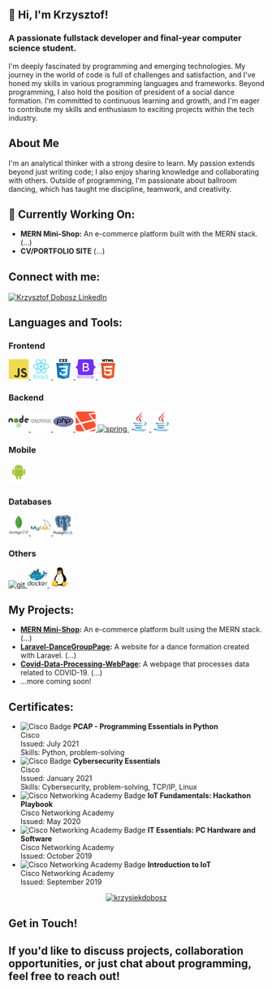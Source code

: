 ##  👋 Hi, I'm Krzysztof!

###  A passionate fullstack developer and final-year computer science student.

I'm deeply fascinated by programming and emerging technologies. My journey in the world of code is full of challenges and satisfaction, and I've honed my skills in various programming languages and frameworks. Beyond programming, I also hold the position of president of a social dance formation. I'm committed to continuous learning and growth, and I'm eager to contribute my skills and enthusiasm to exciting projects within the tech industry.

##  About Me

I'm an analytical thinker with a strong desire to learn.  My passion extends beyond just writing code; I also enjoy sharing knowledge and collaborating with others. Outside of programming, I'm passionate about ballroom dancing, which has taught me discipline, teamwork, and creativity.

##  🔭 Currently Working On:

* **MERN Mini-Shop:** An e-commerce platform built with the MERN stack. (...)
* **CV/PORTFOLIO SITE** (...)
##  Connect with me:

<p align="left">
<a href="https://www.linkedin.com/in/krzysztof-dobosz-0827b21aa/" target="blank"><img align="center" src="https://raw.githubusercontent.com/rahuldkjain/github-profile-readme-generator/master/src/images/icons/Social/linked-in-alt.svg" alt="Krzysztof Dobosz LinkedIn" height="30" width="40" /></a>
</p>

##  Languages and Tools:

### Frontend

<p align="left">
  <a href="https://developer.mozilla.org/en-US/docs/Web/JavaScript" target="_blank" rel="noreferrer" title="JavaScript"> <img src="https://raw.githubusercontent.com/devicons/devicon/master/icons/javascript/javascript-original.svg" alt="javascript" width="40" height="40"/> </a>
  <a href="https://reactjs.org/" target="_blank" rel="noreferrer" title="React"> <img src="https://raw.githubusercontent.com/devicons/devicon/master/icons/react/react-original-wordmark.svg" alt="react" width="40" height="40"/> </a>
  <a href="https://www.w3schools.com/css/" target="_blank" rel="noreferrer" title="CSS3"> <img src="https://raw.githubusercontent.com/devicons/devicon/master/icons/css3/css3-original-wordmark.svg" alt="css3" width="40" height="40"/> </a>
  <a href="https://getbootstrap.com" target="_blank" rel="noreferrer" title="Bootstrap"> <img src="https://raw.githubusercontent.com/devicons/devicon/master/icons/bootstrap/bootstrap-plain-wordmark.svg" alt="bootstrap" width="40" height="40"/> </a>
  <a href="https://www.w3.org/html/" target="_blank" rel="noreferrer" title="HTML5"> <img src="https://raw.githubusercontent.com/devicons/devicon/master/icons/html5/html5-original-wordmark.svg" alt="html5" width="40" height="40"/> </a>
</p>

### Backend

<p align="left">
  <a href="https://nodejs.org" target="_blank" rel="noreferrer" title="Node.js"> <img src="https://raw.githubusercontent.com/devicons/devicon/master/icons/nodejs/nodejs-original-wordmark.svg" alt="nodejs" width="40" height="40"/> </a>
  <a href="https://expressjs.com" target="_blank" rel="noreferrer" title="Express"> <img src="https://raw.githubusercontent.com/devicons/devicon/master/icons/express/express-original-wordmark.svg" alt="express" width="40" height="40"/> </a>
  <a href="https://www.php.net" target="_blank" rel="noreferrer" title="PHP"> <img src="https://raw.githubusercontent.com/devicons/devicon/master/icons/php/php-original.svg" alt="php" width="40" height="40"/> </a>
  <a href="https://laravel.com/" target="_blank" rel="noreferrer" title="Laravel"> <img src="https://raw.githubusercontent.com/devicons/devicon/master/icons/laravel/laravel-plain.svg" alt="laravel" width="40" height="40"/> </a>
  <a href="https://spring.io/" target="_blank" rel="noreferrer" title="Spring"> <img src="https://www.vectorlogo.zone/logos/springio/springio-icon.svg" alt="spring" width="40" height="40"/> </a>
  <a href="https://www.java.com" target="_blank" rel="noreferrer" title="Java"> <img src="https://raw.githubusercontent.com/devicons/devicon/master/icons/java/java-original.svg" alt="java" width="40" height="40"/> </a> 
   <a href="https://www.java.com" target="_blank" rel="noreferrer" title="Java"> <img src="https://raw.githubusercontent.com/devicons/devicon/master/icons/java/java-original.svg" alt="java" width="40" height="40"/> </a
</p>

### Mobile

<p align="left">
  <a href="https://developer.android.com" target="_blank" rel="noreferrer" title="Android"> <img src="https://raw.githubusercontent.com/devicons/devicon/master/icons/android/android-original-wordmark.svg" alt="android" width="40" height="40"/> </a>
</p>

### Databases

<p align="left">
  <a href="https://www.mongodb.com/" target="_blank" rel="noreferrer" title="MongoDB"> <img src="https://raw.githubusercontent.com/devicons/devicon/master/icons/mongodb/mongodb-original-wordmark.svg" alt="mongodb" width="40" height="40"/> </a>
  <a href="https://www.mysql.com/" target="_blank" rel="noreferrer" title="MySQL"> <img src="https://raw.githubusercontent.com/devicons/devicon/master/icons/mysql/mysql-original-wordmark.svg" alt="mysql" width="40" height="40"/> </a>
  <a href="https://www.postgresql.org" target="_blank" rel="noreferrer" title="PostgreSQL"> <img src="https://raw.githubusercontent.com/devicons/devicon/master/icons/postgresql/postgresql-original-wordmark.svg" alt="postgresql" width="40" height="40"/> </a>
</p>

### Others

<p align="left">
  <a href="https://git-scm.com/" target="_blank" rel="noreferrer" title="Git"> <img src="https://www.vectorlogo.zone/logos/git-scm/git-scm-icon.svg" alt="git" width="40" height="40"/> </a>
  <a href="https://www.docker.com/" target="_blank" rel="noreferrer" title="Docker"> <img src="https://raw.githubusercontent.com/devicons/devicon/master/icons/docker/docker-original-wordmark.svg" alt="docker" width="40" height="40"/> </a>
  <a href="https://www.linux.org/" target="_blank" rel="noreferrer" title="Linux"> <img src="https://raw.githubusercontent.com/devicons/devicon/master/icons/linux/linux-original.svg" alt="linux" width="40" height="40"/> </a>
</p>

##  My Projects:

* **[MERN Mini-Shop](https://github.com/Krzysiekdobosz/ShopReactNodejs):**  An e-commerce platform built using the MERN stack. (...)
* **[Laravel-DanceGroupPage](https://github.com/Krzysiekdobosz/Laravel-Project):** A website for a dance formation created with Laravel. (...)
* **[Covid-Data-Processing-WebPage](https://github.com/Krzysiekdobosz/Covid-Vaccinations-WebApp-React-Nodejs):** A webpage that processes data related to COVID-19. (...)
* ...more coming soon!

##  Certificates:

<ul>
  <li>
    <img src="https://img.shields.io/badge/-Cisco-00508C?style=flat-square&logo=cisco&logoColor=white" alt="Cisco Badge" width="20" height="20"/>
    <b>PCAP - Programming Essentials in Python</b><br>
    Cisco<br>
    Issued: July 2021<br>
    Skills: Python, problem-solving
  </li>
  <li>
    <img src="https://img.shields.io/badge/-Cisco-00508C?style=flat-square&logo=cisco&logoColor=white" alt="Cisco Badge" width="20" height="20"/>
    <b>Cybersecurity Essentials</b><br>
    Cisco<br>
    Issued: January 2021<br>
    Skills: Cybersecurity, problem-solving, TCP/IP, Linux
  </li>
  <li>
    <img src="https://img.shields.io/badge/-Cisco%20Networking%20Academy-00508C?style=flat-square&logo=cisco&logoColor=white" alt="Cisco Networking Academy Badge" width="20" height="20"/>
    <b>IoT Fundamentals: Hackathon Playbook</b><br>
    Cisco Networking Academy<br>
    Issued: May 2020
  </li>
  <li>
    <img src="https://img.shields.io/badge/-Cisco%20Networking%20Academy-00508C?style=flat-square&logo=cisco&logoColor=white" alt="Cisco Networking Academy Badge" width="20" height="20"/>
    <b>IT Essentials: PC Hardware and Software</b><br>
    Cisco Networking Academy<br>
    Issued: October 2019
  </li>
  <li>
    <img src="https://img.shields.io/badge/-Cisco%20Networking%20Academy-00508C?style=flat-square&logo=cisco&logoColor=white" alt="Cisco Networking Academy Badge" width="20" height="20"/>
    <b>Introduction to IoT</b><br>
    Cisco Networking Academy<br>
    Issued: September 2019
  </li>
</ul>


<p align="center">
  <a href="https://github.com/krzysiekdobosz">
    <img src="https://github-readme-stats.vercel.app/api/top-langs?username=krzysiekdobosz&show_icons=true&locale=en&layout=compact" alt="krzysiekdobosz" />
  </a>
</p>

##  Get in Touch!
If you'd like to discuss projects, collaboration opportunities, or just chat about programming, feel free to reach out!
---

